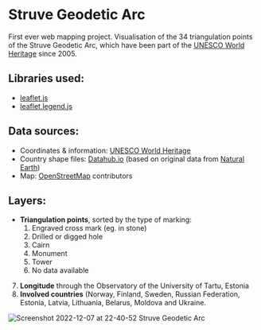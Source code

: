 # Struve Geodetic Arc

First ever web mapping project. Visualisation of the 34 triangulation points of the Struve Geodetic Arc, which have been part of the [UNESCO World Heritage](https://whc.unesco.org/en/list/1187/) since 2005.

## Libraries used:

- [leaflet.js](https://leafletjs.com/)
- [leaflet.legend.js](https://github.com/ptma/Leaflet.Legend)

## Data sources:

- Coordinates & information: [UNESCO World Heritage](https://whc.unesco.org/en/list/1187/maps)
- Country shape files: [Datahub.io](https://datahub.io/core/geo-countries#resource-countries) (based on original data from [Natural Earth](https://www.naturalearthdata.com/))
- Map: [OpenStreetMap](https://www.openstreetmap.org/copyright) contributors

## Layers:

- **Triangulation points**, sorted by the type of marking:
  1. Engraved cross mark (eg. in stone)
  2. Drilled or digged hole
  3. Cairn
  4. Monument
  5. Tower
  6. No data available
7. **Longitude** through the Observatory of the University of Tartu, Estonia
8. **Involved countries** (Norway, Finland, Sweden, Russian Federation, Estonia, Latvia, Lithuania, Belarus, Moldova and Ukraine.


![Screenshot 2022-12-07 at 22-40-52 Struve Geodetic Arc](https://user-images.githubusercontent.com/110698131/206303328-66baf244-be73-433b-b881-9af46650d388.png)


